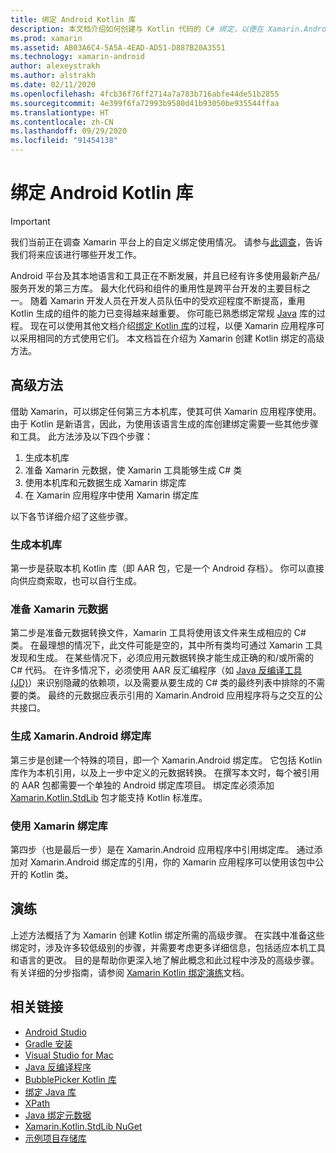 ```yaml
---
title: 绑定 Android Kotlin 库
description: 本文档介绍如何创建与 Kotlin 代码的 C# 绑定，以便在 Xamarin.Android 应用程序中使用本机库。
ms.prod: xamarin
ms.assetid: AB03A6C4-5A5A-4EAD-AD51-D887B20A3551
ms.technology: xamarin-android
author: alexeystrakh
ms.author: alstrakh
ms.date: 02/11/2020
ms.openlocfilehash: 4fcb36f76ff2714a7a783b716abfe44de51b2855
ms.sourcegitcommit: 4e399f6fa72993b9580d41b93050be935544ffaa
ms.translationtype: HT
ms.contentlocale: zh-CN
ms.lasthandoff: 09/29/2020
ms.locfileid: "91454138"
---
```

# <a name="bind-android-kotlin-libraries"></a>绑定 Android Kotlin 库

> [!IMPORTANT]
> 我们当前正在调查 Xamarin 平台上的自定义绑定使用情况。 请参与[此调查](https://www.surveymonkey.com/r/KKBHNLT)，告诉我们将来应该进行哪些开发工作。

Android 平台及其本地语言和工具正在不断发展，并且已经有许多使用最新产品/服务开发的第三方库。 最大化代码和组件的重用性是跨平台开发的主要目标之一。 随着 Xamarin 开发人员在开发人员队伍中的受欢迎程度不断提高，重用 Kotlin 生成的组件的能力已变得越来越重要。 你可能已熟悉绑定常规 [Java](../binding-java-library/index.md) 库的过程。 现在可以使用其他文档介绍[绑定 Kotlin 库](walkthrough.md)的过程，以便 Xamarin 应用程序可以采用相同的方式使用它们。 本文档旨在介绍为 Xamarin 创建 Kotlin 绑定的高级方法。

## <a name="high-level-approach"></a>高级方法

借助 Xamarin，可以绑定任何第三方本机库，使其可供 Xamarin 应用程序使用。 由于 Kotlin 是新语言，因此，为使用该语言生成的库创建绑定需要一些其他步骤和工具。 此方法涉及以下四个步骤：

1. 生成本机库
1. 准备 Xamarin 元数据，使 Xamarin 工具能够生成 C# 类
1. 使用本机库和元数据生成 Xamarin 绑定库
1. 在 Xamarin 应用程序中使用 Xamarin 绑定库

以下各节详细介绍了这些步骤。

### <a name="build-the-native-library"></a>生成本机库

第一步是获取本机 Kotlin 库（即 AAR 包，它是一个 Android 存档）。 你可以直接向供应商索取，也可以自行生成。

### <a name="prepare-the-xamarin-metadata"></a>准备 Xamarin 元数据

第二步是准备元数据转换文件，Xamarin 工具将使用该文件来生成相应的 C# 类。 在最理想的情况下，此文件可能是空的，其中所有类均可通过 Xamarin 工具发现和生成。 在某些情况下，必须应用元数据转换才能生成正确的和/或所需的 C# 代码。 在许多情况下，必须使用 AAR 反汇编程序（如 [Java 反编译工具 (JD)](http://java-decompiler.github.io/)）来识别隐藏的依赖项，以及需要从要生成的 C# 类的最终列表中排除的不需要的类。 最终的元数据应表示引用的 Xamarin.Android 应用程序将与之交互的公共接口。

### <a name="build-a-xamarinandroid-binding-library"></a>生成 Xamarin.Android 绑定库

第三步是创建一个特殊的项目，即一个 Xamarin.Android 绑定库。 它包括 Kotlin 库作为本机引用，以及上一步中定义的元数据转换。 在撰写本文时，每个被引用的 AAR 包都需要一个单独的 Android 绑定库项目。 绑定库必须添加 [Xamarin.Kotlin.StdLib](https://www.nuget.org/packages/Xamarin.Kotlin.StdLib/) 包才能支持 Kotlin 标准库。

### <a name="consume-the-xamarin-binding-library"></a>使用 Xamarin 绑定库

第四步（也是最后一步）是在 Xamarin.Android 应用程序中引用绑定库。 通过添加对 Xamarin.Android 绑定库的引用，你的 Xamarin 应用程序可以使用该包中公开的 Kotlin 类。

## <a name="walkthrough"></a>演练

上述方法概括了为 Xamarin 创建 Kotlin 绑定所需的高级步骤。 在实践中准备这些绑定时，涉及许多较低级别的步骤，并需要考虑更多详细信息，包括适应本机工具和语言的更改。 目的是帮助你更深入地了解此概念和此过程中涉及的高级步骤。 有关详细的分步指南，请参阅 [Xamarin Kotlin 绑定演练](walkthrough.md)文档。

## <a name="related-links"></a>相关链接

- [Android Studio](https://developer.android.com/studio)
- [Gradle 安装](https://gradle.org/install/)
- [Visual Studio for Mac](https://visualstudio.microsoft.com/downloads)
- [Java 反编译程序](http://java-decompiler.github.io/)
- [BubblePicker Kotlin 库](https://github.com/igalata/Bubble-Picker)
- [绑定 Java 库](../binding-java-library/index.md)
- [XPath](https://www.w3.org/TR/xpath/)
- [Java 绑定元数据](../binding-java-library/customizing-bindings/java-bindings-metadata.md)
- [Xamarin.Kotlin.StdLib NuGet](https://www.nuget.org/packages/Xamarin.Kotlin.StdLib/)
- [示例项目存储库](https://github.com/xamcat/xamarin-binding-kotlin-framework)